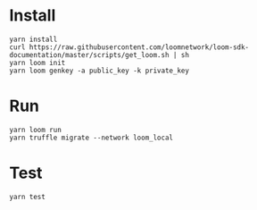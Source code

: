 # Install
```
yarn install
curl https://raw.githubusercontent.com/loomnetwork/loom-sdk-documentation/master/scripts/get_loom.sh | sh
yarn loom init
yarn loom genkey -a public_key -k private_key
```

# Run
```
yarn loom run
yarn truffle migrate --network loom_local
```

# Test
```
yarn test
```
